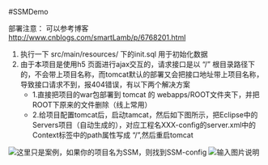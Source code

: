 #SSMDemo

部署注意：  可以参考博客  http://www.cnblogs.com/smartLamb/p/6768201.html
1. 执行一下 src/main/resources/ 下的init.sql 用于初始化数据
2. 由于本项目是使用h5 页面进行ajax交互的，请求接口是以 “/” 根目录路径下的，不会带上项目名称，而tomcat默认的部署又会把接口地址带上项目名称，导致接口请求不到，报404错误，有以下两个解决方案
    - 1.直接把项目的war包部署到 tomcat 的 webapps/ROOT文件夹下，并把ROOT下原来的文件删除（线上常用）
    - 2.给项目配置tomcat后，启动tamcat，然后如下图所示，把Eclipse中的 Servers项目（自动生成的），对应工程名XXX-config的server.xml中的Context标签中的path属性写成 “/”,然后重启tomcat

![这里只是案例，如果你的项目名为SSM，则找到SSM-config](https://git.oschina.net/uploads/images/2017/0426/112249_f7f92837_1325538.png "这里只是案例，如果你的项目名为SSM，则找到SSM-config")
![输入图片说明](https://git.oschina.net/uploads/images/2017/0426/112918_059539fb_1325538.png "在这里输入图片标题")